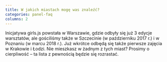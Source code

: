 ```yaml
---
title: W jakich miastach mogę was znaleźć?
categories: panel-faq
columns: 2
---
```

Inicjatywa girls.js powstała w Warszawie, gdzie odbyły się już 3 edycje warsztatów, ale gościliśmy także w Szczecinie (w październiku 2017 r.) i w Poznaniu (w marcu 2018 r.). Już wkrótce odbędą się także pierwsze zajęcia w Krakowie i Łodzi. Nie mieszkasz w żadnym z tych miast? Prosimy o cierpliwość – ta lista z pewnością będzie się rozrastać.

